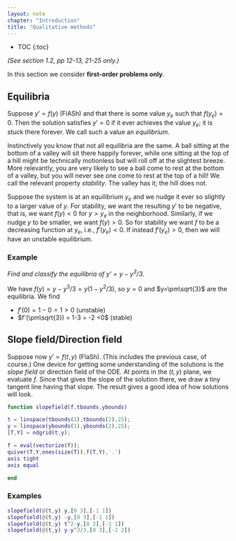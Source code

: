 ```yaml
---
layout: note
chapter: "Introduction"
title: "Qualitative methods"
---
```

* TOC
{:toc}

*(See section 1.2, pp 12-13, 21-25 only.)*

In this section we consider **first-order problems only**. 

## Equilibria  

Suppose $y'=f(y)$ (FlASh) and that there is some value $y_e$ such that $f(y_e)=0$. Then the solution satisfies $y'=0$ if it ever achieves the value $y_e$; it is stuck there forever. We call such a value an *equilibrium*. 

Instinctively you know that not all equilibria are the same. A ball sitting at the bottom of a valley will sit there happily forever, while one sitting at the top of a hill might be technically motionless but will roll off at the slightest breeze. More relevantly, you are very likely to see a ball come to rest at the bottom of a valley, but you will never see one come to rest at the top of a hill! We call the relevant property *stability*. The valley has it; the hill does not. 

Suppose the system is at an equilibrium $y_e$ and we nudge it ever so slightly to a larger value of $y$. For stability, we want the resulting $y'$ to be negative, that is, we want $f(y)<0$ for $y>y_e$ in the neighborhood. Similarly, if we nudge $y$ to be smaller, we want $f(y)>0$. So for stability we want $f$ to be a decreasing function at $y_e$, i.e., $f'(y_e)<0$. If instead $f'(y_e)>0$, then we will have an unstable equilibrium. 

### Example

*Find and classify the equilibria of $y'=y-y^3/3$.*

We have $f(y)=y-y^3/3=y(1-y^2/3)$, so $y=0$ and $y=\pm\sqrt{3}$ are the equilibria. We find

* $f'(0) = 1-0 = 1 > 0$ (unstable)
* $f'(\pm\sqrt{3}) = 1-3 = -2 <0$ (stable)

## Slope field/Direction field

Suppose now $y'=f(t,y)$ (FlaSh). (This includes the previous case, of course.) One device for getting some understanding of the solutions is the *slope field* or direction field of the ODE. At points in the $(t,y)$ plane, we evaluate $f$. Since that gives the slope of the solution there, we draw a tiny tangent line having that slope. The result gives a good idea of how solutions will look. 

```matlab
function slopefield(f,tbounds,ybounds) 

t = linspace(tbounds(1),tbounds(2),25);
y = linspace(ybounds(1),ybounds(2),25);
[T,Y] = ndgrid(t,y);

f = eval(vectorize(f));
quiver(T,Y,ones(size(T)),f(T,Y),'.')
axis tight
axis equal

end
```
### Examples

```matlab
slopefield(@(t,y) y,[0 3],[-1 1])
slopefield(@(t,y) -y,[0 3],[-1 1])
slopefield(@(t,y) t^2-y,[0 2],[-1 1])
slopefield(@(t,y) y-y^3/3,[0 3],[-2 2])
```

